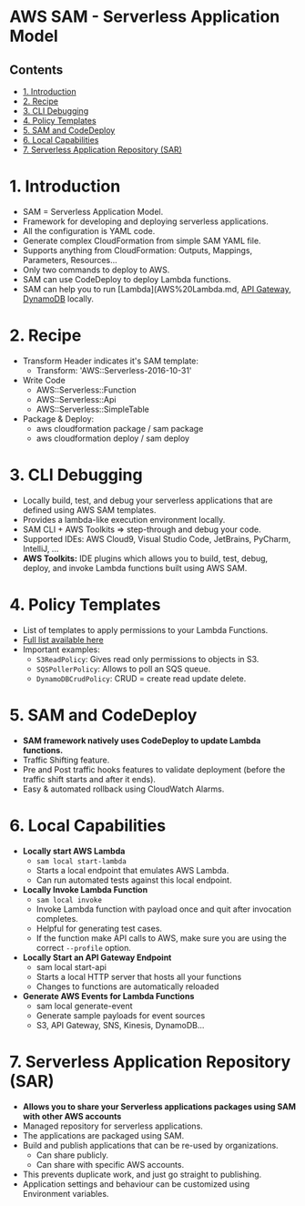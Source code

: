 # AWS SAM - Serverless Application Model <!-- omit in toc -->

## Contents <!-- omit in toc -->

- [1. Introduction](#1-introduction)
- [2. Recipe](#2-recipe)
- [3. CLI Debugging](#3-cli-debugging)
- [4. Policy Templates](#4-policy-templates)
- [5. SAM and CodeDeploy](#5-sam-and-codedeploy)
- [6. Local Capabilities](#6-local-capabilities)
- [7. Serverless Application Repository (SAR)](#7-serverless-application-repository-sar)

# 1. Introduction

- SAM = Serverless Application Model.
- Framework for developing and deploying serverless applications.
- All the configuration is YAML code.
- Generate complex CloudFormation from simple SAM YAML file.
- Supports anything from CloudFormation: Outputs, Mappings, Parameters, Resources...
- Only two commands to deploy to AWS.
- SAM can use CodeDeploy to deploy Lambda functions.
- SAM can help you to run [Lambda](AWS%20Lambda.md, [API Gateway](AWS%20API%20Gateway.md), [DynamoDB](AWS%20DynamoDB.md) locally.

# 2. Recipe

- Transform Header indicates it's SAM template:
  - Transform: 'AWS::Serverless-2016-10-31'
- Write Code
  - AWS::Serverless::Function
  - AWS::Serverless::Api
  - AWS::Serverless::SimpleTable
- Package & Deploy:
  - aws cloudformation package / sam package
  - aws cloudformation deploy / sam deploy

# 3. CLI Debugging

- Locally build, test, and debug your serverless applications that are defined using AWS SAM templates.
- Provides a lambda-like execution environment locally.
- SAM CLI + AWS Toolkits => step-through and debug your code.
- Supported IDEs: AWS Cloud9, Visual Studio Code, JetBrains, PyCharm, IntelliJ, ...
- **AWS Toolkits:** IDE plugins which allows you to build, test, debug, deploy, and invoke Lambda functions built using AWS SAM.

# 4. Policy Templates

- List of templates to apply permissions to your Lambda Functions.
- [Full list available here](https://docs.aws.amazon.com/serverless-application-model/latest/developerguide/serverless-policy-templates.html)
- Important examples:
  - `S3ReadPolicy`: Gives read only permissions to objects in S3.
  - `SQSPollerPolicy`: Allows to poll an SQS queue.
  - `DynamoDBCrudPolicy`: CRUD = create read update delete.

# 5. SAM and CodeDeploy

- **SAM framework natively uses CodeDeploy to update Lambda functions.**
- Traffic Shifting feature.
- Pre and Post traffic hooks features to validate deployment (before the traffic shift starts and after it ends).
- Easy & automated rollback using CloudWatch Alarms.

# 6. Local Capabilities

- **Locally start AWS Lambda**
  - `sam local start-lambda`
  - Starts a local endpoint that emulates AWS Lambda.
  - Can run automated tests against this local endpoint.
- **Locally Invoke Lambda Function**
  - `sam local invoke`
  - Invoke Lambda function with payload once and quit after invocation completes.
  - Helpful for generating test cases.
  - If the function make API calls to AWS, make sure you are using the correct `--profile` option.
- **Locally Start an API Gateway Endpoint**
  - sam local start-api
  - Starts a local HTTP server that hosts all your functions
  - Changes to functions are automatically reloaded
- **Generate AWS Events for Lambda Functions**
  - sam local generate-event
  - Generate sample payloads for event sources
  - S3, API Gateway, SNS, Kinesis, DynamoDB...

# 7. Serverless Application Repository (SAR)

- **Allows you to share your Serverless applications packages using SAM with other AWS accounts**
- Managed repository for serverless applications.
- The applications are packaged using SAM.
- Build and publish applications that can be re-used by organizations.
  - Can share publicly.
  - Can share with specific AWS accounts.
- This prevents duplicate work, and just go straight to publishing.
- Application settings and behaviour can be customized using Environment variables.

